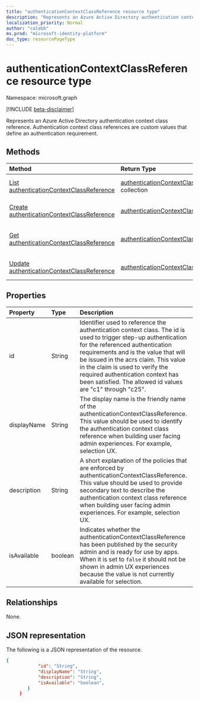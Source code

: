 ```yaml
---
title: "authenticationContextClassReference resource type"
description: "Represents an Azure Active Directory authentication context class reference. Authentication context class references are custom values that define an authentication requirement."
localization_priority: Normal
author: "calebb"
ms.prod: "microsoft-identity-platform"
doc_type: resourcePageType
---
```


# authenticationContextClassReference resource type

Namespace: microsoft.graph

[!INCLUDE [beta-disclaimer](../../includes/beta-disclaimer.md)]

Represents an Azure Active Directory authentication context class reference. Authentication context class references are custom values that define an authentication requirement.

## Methods

| Method       | Return Type | Description |
|:-------------|:------------|:------------|
| [List authenticationContextClassReference](../api/authenticationcontextclassreferencesroot-list.md) | [authenticationContextClassReference](authenticationContextClassReference.md) collection | Get all of the authenticationContextClassReference objects in the organization. |
| [Create authenticationContextClassReference](../api/authenticationcontextclassreferencesroot-create.md) | [authenticationContextClassReference](authenticationContextClassReference.md) | Create a new authenticationContextClassReference object. |
| [Get authenticationContextClassReference](../api/authenticationcontextclassreference-get.md) | [authenticationContextClassReference](authenticationContextClassReference.md) | Read properties and relationships of a authenticationContextClassReference object. |
| [Update authenticationContextClassReference](../api/authenticationcontextclassreference-update.md) | [authenticationContextClassReference](authenticationContextClassReference.md) | Update a authenticationContextClassReference object. |


## Properties

| Property     | Type        | Description |
|:-------------|:------------|:------------|
|id|String| Identifier used to reference the authentication context class. The id is used to trigger step-up authentication for the referenced authentication requirements and is the value that will be issued in the acrs claim. This value in the claim is used to verify the required authentication context has been satisfied. The allowed id values are "c1" through "c25". |
|displayName|String| The display name is the friendly name of the authenticationContextClassReference. This value should be used to identify the authentication context class reference when building user facing admin experiences. For example, selection UX. |
|description|String| A short explanation of the policies that are enforced by authenticationContextClassReference. This value should be used to provide secondary text to describe the authentication context class reference when building user facing admin experiences. For example, selection UX.|
|isAvailable|boolean| Indicates whether the authenticationContextClassReference has been published by the security admin and is ready for use by apps. When it is set to `false` it should not be shown in admin UX experiences because the value is not currently available for selection.|

## Relationships

None.

## JSON representation

The following is a JSON representation of the resource.

<!-- {
  "blockType": "resource",
  "optionalProperties": [
    "displayName",
    "description",
    "sessionControls",
    "grantControls"
  ],
  "@odata.type": "microsoft.graph.conditionalAccessPolicy",
  "baseType": "",
  "keyProperty": "id"
}-->

```json
{
            "id": "String",
            "displayName": "String",
            "description": "String",
            "isAvailable": "boolean",
        }
     }

```

<!-- uuid: 16cd6b66-4b1a-43a1-adaf-3a886856ed98
2019-02-04 14:57:30 UTC -->
<!-- {
  "type": "#page.annotation",
  "description": "authenticationContextClassReference resource",
  "keywords": "",
  "section": "documentation",
  "tocPath": ""
}-->
